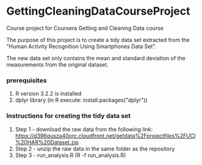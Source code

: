 # GettingCleaningDataCourseProject
Course project for Coursera Getting and Cleaning Data course

The purpose of this project is to create a tidy data set extracted from the
"Human Activity Recognition Using Smartphones Data Set".

The new data set only contains the mean and standard deviation of the measurements from the original dataset.

### prerequisites
1. R version 3.2.2 is installed
2. dplyr library (in R execute: install.packages("dplyr"))

### Instructions for creating the tidy data set
1. Step 1 - download the raw data from the following link: https://d396qusza40orc.cloudfront.net/getdata%2Fprojectfiles%2FUCI%20HAR%20Dataset.zip
2. Step 2 - unzip the raw data in the same folder as the repository
3. Step 3 - run_analysis.R (R -f run_analysis.R)